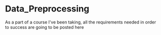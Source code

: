 # Data_Preprocessing
As a part of a course I've been taking, all the requirements needed in order to success are going to be posted here
